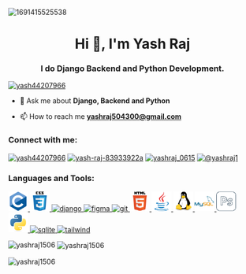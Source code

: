 
![1691415525538](https://github.com/YashRaj1506/YashRaj1506/assets/144276098/725a6d69-8ab2-497a-acce-0323c76988d5)
<h1 align="center">Hi 👋, I'm Yash Raj</h1>
<h3 align="center">I do Django Backend and Python Development.</h3>
<!-- <img align="right" alt="Coding" width="400" src="https://giphy.com/gifs/night-programming-programmer-xUA7bdpLxQhsSQdyog"> -->


<p align="left"> <a href="https://twitter.com/yash44207966" target="blank"><img src="https://img.shields.io/twitter/follow/yash44207966?logo=twitter&style=for-the-badge" alt="yash44207966" /></a> </p>

- 💬 Ask me about **Django, Backend and Python**

- 📫 How to reach me **yashraj504300@gmail.com**

<h3 align="left">Connect with me:</h3>
<p align="left">
<a href="https://twitter.com/yash44207966" target="blank"><img align="center" src="https://raw.githubusercontent.com/rahuldkjain/github-profile-readme-generator/master/src/images/icons/Social/twitter.svg" alt="yash44207966" height="30" width="40" /></a>
<a href="https://linkedin.com/in/yash-raj-83933922a" target="blank"><img align="center" src="https://raw.githubusercontent.com/rahuldkjain/github-profile-readme-generator/master/src/images/icons/Social/linked-in-alt.svg" alt="yash-raj-83933922a" height="30" width="40" /></a>
<a href="https://instagram.com/yashraj_0615" target="blank"><img align="center" src="https://raw.githubusercontent.com/rahuldkjain/github-profile-readme-generator/master/src/images/icons/Social/instagram.svg" alt="yashraj_0615" height="30" width="40" /></a>
<a href="https://hashnode.com/@yashraj1" target="blank"><img align="center" src="https://raw.githubusercontent.com/rahuldkjain/github-profile-readme-generator/master/src/images/icons/Social/hashnode.svg" alt="@yashraj1" height="30" width="40" /></a>
</p>

<h3 align="left">Languages and Tools:</h3>
<p align="left"> <a href="https://www.cprogramming.com/" target="_blank" rel="noreferrer"> <img src="https://raw.githubusercontent.com/devicons/devicon/master/icons/c/c-original.svg" alt="c" width="40" height="40"/> </a> <a href="https://www.w3schools.com/css/" target="_blank" rel="noreferrer"> <img src="https://raw.githubusercontent.com/devicons/devicon/master/icons/css3/css3-original-wordmark.svg" alt="css3" width="40" height="40"/> </a> <a href="https://www.djangoproject.com/" target="_blank" rel="noreferrer"> <img src="https://cdn.worldvectorlogo.com/logos/django.svg" alt="django" width="40" height="40"/> </a> <a href="https://www.figma.com/" target="_blank" rel="noreferrer"> <img src="https://www.vectorlogo.zone/logos/figma/figma-icon.svg" alt="figma" width="40" height="40"/> </a> <a href="https://git-scm.com/" target="_blank" rel="noreferrer"> <img src="https://www.vectorlogo.zone/logos/git-scm/git-scm-icon.svg" alt="git" width="40" height="40"/> </a> <a href="https://www.w3.org/html/" target="_blank" rel="noreferrer"> <img src="https://raw.githubusercontent.com/devicons/devicon/master/icons/html5/html5-original-wordmark.svg" alt="html5" width="40" height="40"/> </a> <a href="https://www.java.com" target="_blank" rel="noreferrer"> <img src="https://raw.githubusercontent.com/devicons/devicon/master/icons/java/java-original.svg" alt="java" width="40" height="40"/> </a> <a href="https://www.linux.org/" target="_blank" rel="noreferrer"> <img src="https://raw.githubusercontent.com/devicons/devicon/master/icons/linux/linux-original.svg" alt="linux" width="40" height="40"/> </a> <a href="https://www.mysql.com/" target="_blank" rel="noreferrer"> <img src="https://raw.githubusercontent.com/devicons/devicon/master/icons/mysql/mysql-original-wordmark.svg" alt="mysql" width="40" height="40"/> </a> <a href="https://www.photoshop.com/en" target="_blank" rel="noreferrer"> <img src="https://raw.githubusercontent.com/devicons/devicon/master/icons/photoshop/photoshop-line.svg" alt="photoshop" width="40" height="40"/> </a> <a href="https://www.python.org" target="_blank" rel="noreferrer"> <img src="https://raw.githubusercontent.com/devicons/devicon/master/icons/python/python-original.svg" alt="python" width="40" height="40"/> </a> <a href="https://www.sqlite.org/" target="_blank" rel="noreferrer"> <img src="https://www.vectorlogo.zone/logos/sqlite/sqlite-icon.svg" alt="sqlite" width="40" height="40"/> </a> <a href="https://tailwindcss.com/" target="_blank" rel="noreferrer"> <img src="https://www.vectorlogo.zone/logos/tailwindcss/tailwindcss-icon.svg" alt="tailwind" width="40" height="40"/> </a> </p>

<p><img align="left" src="https://github-readme-stats.vercel.app/api/top-langs?username=yashraj1506&show_icons=true&locale=en&layout=compact" alt="yashraj1506" /></p>

<p>&nbsp;<img align="center" src="https://github-readme-stats.vercel.app/api?username=yashraj1506&show_icons=true&locale=en" alt="yashraj1506" /></p>

<p><img align="center" src="https://github-readme-streak-stats.herokuapp.com/?user=yashraj1506&" alt="yashraj1506" /></p>

